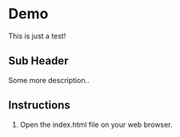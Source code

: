 # Demo

This is just a test!

## Sub Header 

Some more description..

## Instructions

1. Open the index.html file on your web browser.